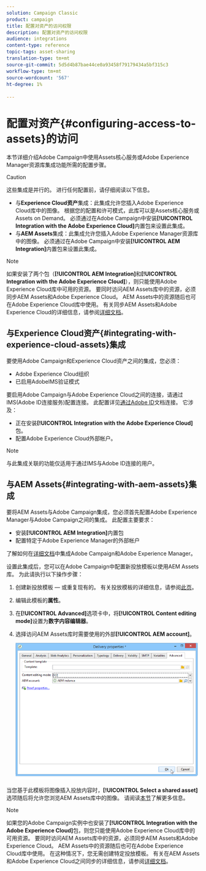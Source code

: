 ```yaml
---
solution: Campaign Classic
product: campaign
title: 配置对资产的访问权限
description: 配置对资产的访问权限
audience: integrations
content-type: reference
topic-tags: asset-sharing
translation-type: tm+mt
source-git-commit: 5d5d4b87bae44ce0a93458f79179434a5bf315c3
workflow-type: tm+mt
source-wordcount: '567'
ht-degree: 1%

---
```



# 配置对资产{#configuring-access-to-assets}的访问

本节详细介绍Adobe Campaign中使用Assets核心服务或Adobe Experience Manager资源库集成功能所需的配置步骤。

>[!CAUTION]
>
>这些集成是并行的。 进行任何配置前，请仔细阅读以下信息。

* 与&#x200B;**Experience Cloud资产**&#x200B;集成：此集成允许您插入Adobe Experience Cloud库中的图像。 根据您的配置和许可模式，此库可以是Assets核心服务或Assets on Demand。 必须通过在Adobe Campaign中安装&#x200B;**[!UICONTROL Integration with the Adobe Experience Cloud]**&#x200B;内置包来设置此集成。
* 与&#x200B;**AEM Assets**&#x200B;集成：此集成允许您插入Adobe Experience Manager资源库中的图像。 必须通过在Adobe Campaign中安装&#x200B;**[!UICONTROL AEM Integration]**&#x200B;内置包来设置此集成。

>[!NOTE]
>
>如果安装了两个包（**[!UICONTROL AEM Integration]**&#x200B;和&#x200B;**[!UICONTROL Integration with the Adobe Experience Cloud]**），则只能使用Adobe Experience Cloud库中可用的资源。 要同时访问AEM Assets库中的资源，必须同步AEM Assets和Adobe Experience Cloud。 AEM Assets中的资源随后也可在Adobe Experience Cloud库中使用。 有关同步AEM Assets和Adobe Experience Cloud的详细信息，请参阅[详细文档](https://docs.adobe.com/docs/en/aod/overview/collaborating/aem-assets-aod-sync.html)。

## 与Experience Cloud资产{#integrating-with-experience-cloud-assets}集成

要使用Adobe Campaign和Experience Cloud资产之间的集成，您必须：

* Adobe Experience Cloud组织
* 已启用AdobeIMS验证模式

要启用Adobe Campaign与Adobe Experience Cloud之间的连接，请通过IMS(Adobe ID连接服务)配置连接。 此配置详见[通过Adobe ID](../../integrations/using/about-adobe-id.md)文档连接。 它涉及：

* 正在安装&#x200B;**[!UICONTROL Integration with the Adobe Experience Cloud]**&#x200B;包。
* 配置Adobe Experience Cloud外部帐户。

>[!NOTE]
>
>与此集成关联的功能仅适用于通过IMS与Adobe ID连接的用户。

## 与AEM Assets{#integrating-with-aem-assets}集成

要将AEM Assets与Adobe Campaign集成，您必须首先配置Adobe Experience Manager与Adobe Campaign之间的集成。 此配置主要要求：

* 安装&#x200B;**[!UICONTROL AEM Integration]**&#x200B;内置包
* 配置特定于Adobe Experience Manager的外部帐户

了解如何在[详细文档](../../integrations/using/about-adobe-experience-manager.md)中集成Adobe Campaign和Adobe Experience Manager。

设置此集成后，您可以在Adobe Campaign中配置新投放模板以使用AEM Assets库。 为此请执行以下操作步骤：

1. 创建新投放模板 — 或重复现有的。 有关投放模板的详细信息，请参阅[此页](../../delivery/using/about-templates.md)。
1. 编辑此模板的&#x200B;**属性**。
1. 在&#x200B;**[!UICONTROL Advanced]**&#x200B;选项卡中，将&#x200B;**[!UICONTROL Content editing mode]**&#x200B;设置为&#x200B;**数字内容编辑器**。
1. 选择访问AEM Assets库时需要使用的外部&#x200B;**[!UICONTROL AEM account]**。

   ![](assets/dam_aem_assets1.png)

当您基于此模板将图像插入投放内容时，**[!UICONTROL Select a shared asset]**&#x200B;选项随后将允许您浏览AEM Assets库中的图像。 请阅读[本节](../../integrations/using/inserting-a-shared-asset.md)了解更多信息。

>[!NOTE]
>
>如果您的Adobe Campaign实例中也安装了&#x200B;**[!UICONTROL Integration with the Adobe Experience Cloud]**&#x200B;包，则您只能使用Adobe Experience Cloud库中的可用资源。 要同时访问AEM Assets库中的资源，必须同步AEM Assets和Adobe Experience Cloud。 AEM Assets中的资源随后也可在Adobe Experience Cloud库中使用。 在这种情况下，您无需创建特定投放模板。 有关在AEM Assets和Adobe Experience Cloud之间同步的详细信息，请参阅[详细文档](https://experienceleague.adobe.com/docs/experience-manager-65/administering/integration/configure-assets-cc-integration.html#integration)。


